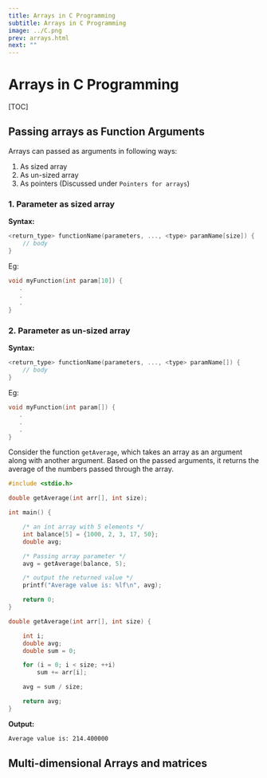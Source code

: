 ```yaml
---
title: Arrays in C Programming
subtitle: Arrays in C Programming
image: ../C.png
prev: arrays.html
next: ""
---
```


# Arrays in C Programming

[TOC]

## Passing arrays as Function Arguments

Arrays can passed as arguments in following ways:

1. As sized array
2. As un-sized array
3. As pointers (Discussed under `Pointers for arrays`)

### 1. Parameter as sized array

**Syntax:**

```c
<return_type> functionName(parameters, ..., <type> paramName[size]) {
    // body
}
```

Eg:

```c
void myFunction(int param[10]) {
   .
   .
   .
}
```

### 2. Parameter as un-sized array

**Syntax:**

```c
<return_type> functionName(parameters, ..., <type> paramName[]) {
    // body
}
```

Eg:

```c
void myFunction(int param[]) {
   .
   .
   .
}
```

Consider the function `getAverage`, which takes an array as an argument along with another argument. Based on the passed arguments, it returns the average of the numbers passed through the array.

```c
#include <stdio.h>

double getAverage(int arr[], int size);

int main() {

    /* an int array with 5 elements */
    int balance[5] = {1000, 2, 3, 17, 50};
    double avg;

    /* Passing array parameter */
    avg = getAverage(balance, 5);

    /* output the returned value */
    printf("Average value is: %lf\n", avg);

    return 0;
}

double getAverage(int arr[], int size) {

    int i;
    double avg;
    double sum = 0;

    for (i = 0; i < size; ++i)
        sum += arr[i];

    avg = sum / size;

    return avg;
}

```

**Output:**

```txt
Average value is: 214.400000
```

## Multi-dimensional Arrays and matrices
